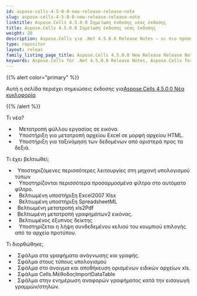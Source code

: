 ```yaml
---
id: aspose-cells-4-5-0-0-new-release-release-note
slug: aspose-cells-4-5-0-0-new-release-release-note
linktitle: Aspose.Cells 4.5.0.0 Σημείωση έκδοσης νέας έκδοσης
title: Aspose.Cells 4.5.0.0 Σημείωση έκδοσης νέας έκδοσης
weight: 20
description: Aspose.Cells για .Net 4.5.0.0 Release Notes – οι πιο πρόσφατες βελτιώσεις, νέες δυνατότητες και επιδιορθώσεις
type: repositor
layout: releas
family_listing_page_title: Aspose.Cells 4.5.0.0 New Release Release Note
keywords: Aspose.Cells for .Net 4.5.0.0 Release Notes, Aspose.Cells for .Net 4.5.0.0 updates and fixe
---
```

{{% alert color="primary" %}} 

 Αυτή η σελίδα περιέχει σημειώσεις έκδοσης για[Aspose.Cells 4.5.0.0 Νέα κυκλοφορία](https://releases.aspose.com/cells/net/new-releases/aspose.cells-4.5.0.0-new-release/)

{{% /alert %}} 

 Τι νέα?



- ` ` Μετατροπή φύλλου εργασίας σε εικόνα.
- ` ` Υποστήριξη για μετατροπή αρχείου Excel σε μορφή αρχείου HTML.
- ` ` Υποστήριξη για ταξινόμηση των δεδομένων από αριστερά προς τα δεξιά.



 Τι έχει βελτιωθεί;



- ` `Υποστηριζόμενες περισσότερες λειτουργίες στη μηχανή υπολογισμού τύπων
- ` ` Υποστηρίζονται περισσότερα προσαρμοσμένα φίλτρα στο αυτόματο φίλτρο.
- ` ` Βελτιωμένη υποστήριξη Excel2007 Xlsx
- ` ` Βελτιωμένη υποστήριξη SpreadsheetML
- ` `Βελτιωμένη μετατροπή xls2Pdf
- ` `Βελτιωμένη μετατροπή γραφημάτων2 εικόνας.
- ` ` Βελτιωμένος έξυπνος δείκτης
- ` ` Υποστηρίζεται η λήψη συνδεδεμένου κελιού του κουμπιού επιλογής από το αρχείο προτύπου.



 Τι διορθώθηκε;



- ` `Σφάλμα στα γραφήματα ανάγνωσης και γραφής.
- ` `Σφάλμα στους τύπους υπολογισμού
- ` `Σφάλμα στο άνοιγμα και αποθήκευση ορισμένων ειδικών αρχείων xls.
- ` `Σφάλμα Cells.ΜέθοδοςImportDataTable
- ` `Σφάλμα στην ενημέρωση αναφορών γραφήματος κατά την εισαγωγή γραμμών/στηλών.
